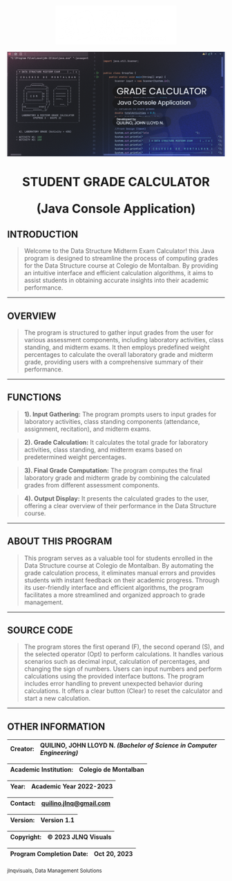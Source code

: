 <p align="center">
    <a href="https://www.facebook.com/Tech.DMS" target="_blank">
        <img src="https://github.com/jlnqvisuals/CCSMS-Assets/blob/main/DATA%20MANAGEMENT%20SOLUTIONS.png?raw=true" width="280" height="90">
    </a>
</p>



<img src="https://github.com/jlnqvisuals/Student-Grade-Calculator/blob/main/BANNER_GradeCalculator.png?raw=true">


<div align="center">
  <h1>STUDENT GRADE CALCULATOR <p> (Java Console Application)</h1>
  </div>


## INTRODUCTION
>Welcome to the Data Structure Midterm Exam Calculator! this Java program is designed to streamline the process of computing grades for the Data Structure course at Colegio de Montalban. By providing an intuitive interface and efficient calculation algorithms, it aims to assist students in obtaining accurate insights into their academic performance.

-------------------------------------
## OVERVIEW
>The program is structured to gather input grades from the user for various assessment components, including laboratory activities, class standing, and midterm exams. It then employs predefined weight percentages to calculate the overall laboratory grade and midterm grade, providing users with a comprehensive summary of their performance.

-------------------------------------
## FUNCTIONS

>**1). Input Gathering:** The program prompts users to input grades for laboratory activities, class standing components (attendance, assignment, recitation), and midterm exams.

>**2). Grade Calculation:** It calculates the total grade for laboratory activities, class standing, and midterm exams based on predetermined weight percentages.

>**3). Final Grade Computation:** The program computes the final laboratory grade and midterm grade by combining the calculated grades from different assessment components.
  
>**4). Output Display:** It presents the calculated grades to the user, offering a clear overview of their performance in the Data Structure course.

-------------------------------------
## ABOUT THIS PROGRAM

>This program serves as a valuable tool for students enrolled in the Data Structure course at Colegio de Montalban. By automating the grade calculation process, it eliminates manual errors and provides students with instant feedback on their academic progress. Through its user-friendly interface and efficient algorithms, the program facilitates a more streamlined and organized approach to grade management.

-------------------------------------
## SOURCE CODE

>The program stores the first operand (F), the second operand (S), and the selected operator (Opt) to perform calculations.
It handles various scenarios such as decimal input, calculation of percentages, and changing the sign of numbers.
Users can input numbers and perform calculations using the provided interface buttons.
The program includes error handling to prevent unexpected behavior during calculations.
It offers a clear button (Clear) to reset the calculator and start a new calculation.


-------------------------------------
## OTHER INFORMATION

|**Creator:** | QUILINO, JOHN LLOYD N. _(Bachelor of Science in Computer Engineering)_ |
|-------------------------:|:--------------|

|**Academic Institution:** | Colegio de Montalban |
|-------------------------:|:--------------|

|**Year:** |Academic Year 2022-2023|
|-------------------------:|:--------------|

|**Contact:** |quilino.jlnq@gmail.com|
|-------------------------:|:--------------|

|**Version:** |Version 1.1|
|-------------------------:|:--------------|

|**Copyright:** |© 2023 JLNQ Visuals|
|-------------------------:|:--------------|

|**Program Completion Date:** |Oct 20, 2023|
|-------------------------:|:--------------|



<sub>jlnqvisuals, Data Management Solutions</sub>
